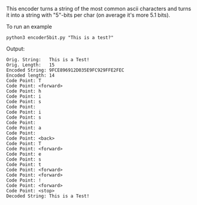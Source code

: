 This encoder turns a string of the most common ascii characters and turns it into a string with "5"-bits per char (on average it's more 5.1 bits).

To run an example

    python3 encoder5bit.py "This is a test?"

Output:


    Orig. String:   This is a Test!
    Orig. Length:   15
    Encoded String: 9FCE896912D035E9FC929FFE2FEC
    Encoded length: 14
    Code Point: T
    Code Point: <forward>
    Code Point: h
    Code Point: i
    Code Point: s
    Code Point:  
    Code Point: i
    Code Point: s
    Code Point:  
    Code Point: a
    Code Point:  
    Code Point: <back>
    Code Point: T
    Code Point: <forward>
    Code Point: e
    Code Point: s
    Code Point: t
    Code Point: <forward>
    Code Point: <forward>
    Code Point: !
    Code Point: <forward>
    Code Point: <stop>
    Decoded String: This is a Test!

